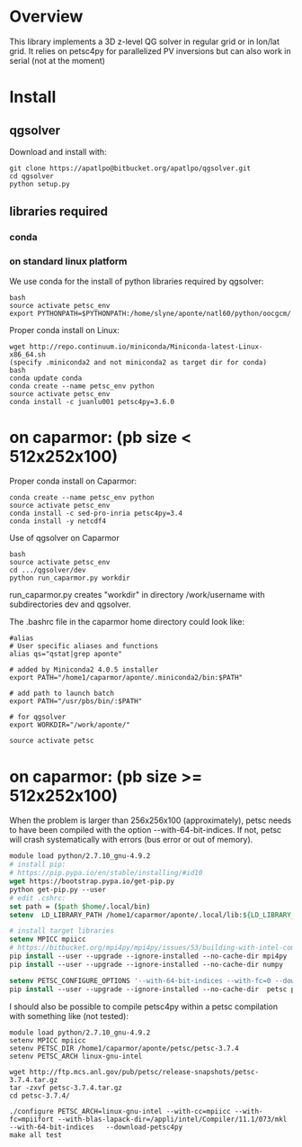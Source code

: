 

# Overview

This library implements a 3D z-level QG solver in regular grid or in lon/lat 
grid.
It relies on petsc4py for parallelized PV inversions but can also work in serial
(not at the moment)


# Install

## qgsolver

Download and install with:
```
git clone https://apatlpo@bitbucket.org/apatlpo/qgsolver.git
cd qgsolver
python setup.py
```

## libraries required


### conda

### on standard linux platform

We use conda for the install of python libraries required by qgsolver:
```
bash
source activate petsc_env
export PYTHONPATH=$PYTHONPATH:/home/slyne/aponte/natl60/python/oocgcm/
```

Proper conda install on Linux:
```
wget http://repo.continuum.io/miniconda/Miniconda-latest-Linux-x86_64.sh
(specify .miniconda2 and not miniconda2 as target dir for conda)
bash
conda update conda
conda create --name petsc_env python
source activate petsc_env
conda install -c juanlu001 petsc4py=3.6.0
```

# on caparmor: (pb size < 512x252x100)

Proper conda install on Caparmor:
```
conda create --name petsc_env python
source activate petsc_env
conda install -c sed-pro-inria petsc4py=3.4
conda install -y netcdf4
```

Use of qgsolver on Caparmor
```
bash
source activate petsc_env
cd .../qgsolver/dev
python run_caparmor.py workdir
```
run\_caparmor.py creates "workdir" in directory /work/username with subdirectories dev and qgsolver.

The .bashrc file in the caparmor home directory could look like:
```
#alias
# User specific aliases and functions
alias qs="qstat|grep aponte"

# added by Miniconda2 4.0.5 installer
export PATH="/home1/caparmor/aponte/.miniconda2/bin:$PATH"

# add path to launch batch
export PATH="/usr/pbs/bin/:$PATH"

# for qgsolver
export WORKDIR="/work/aponte/"

source activate petsc
```

# on caparmor: (pb size >= 512x252x100)

When the problem is larger than 256x256x100 (approximately),
petsc needs to have been compiled with the option --with-64-bit-indices.
If not, petsc will crash systematically with errors (bus error or out of memory).

```csh
module load python/2.7.10_gnu-4.9.2
# install pip:
# https://pip.pypa.io/en/stable/installing/#id10
wget https://bootstrap.pypa.io/get-pip.py
python get-pip.py --user
# edit .cshrc:
set path = ($path $home/.local/bin)
setenv  LD_LIBRARY_PATH /home1/caparmor/aponte/.local/lib:${LD_LIBRARY_PATH}

# install target libraries
setenv MPICC mpiicc
# https://bitbucket.org/mpi4py/mpi4py/issues/53/building-with-intel-compiler-failed
pip install --user --upgrade --ignore-installed --no-cache-dir mpi4py
pip install --user --upgrade --ignore-installed --no-cache-dir numpy

setenv PETSC_CONFIGURE_OPTIONS '--with-64-bit-indices --with-fc=0 --download-f2cblaslapack'
pip install --user --upgrade --ignore-installed --no-cache-dir  petsc petsc4py
```

I should also be possible to compile petsc4py within a petsc compilation with
something like (not tested):
```
module load python/2.7.10_gnu-4.9.2
setenv MPICC mpiicc
setenv PETSC_DIR /home1/caparmor/aponte/petsc/petsc-3.7.4
setenv PETSC_ARCH linux-gnu-intel

wget http://ftp.mcs.anl.gov/pub/petsc/release-snapshots/petsc-3.7.4.tar.gz
tar -zxvf petsc-3.7.4.tar.gz
cd petsc-3.7.4/

./configure PETSC_ARCH=linux-gnu-intel --with-cc=mpiicc --with-fc=mpiifort --with-blas-lapack-dir=/appli/intel/Compiler/11.1/073/mkl  --with-64-bit-indices   --download-petsc4py
make all test
```




